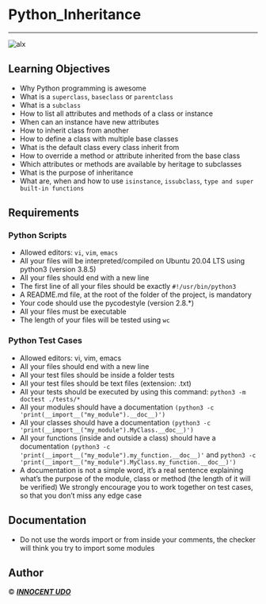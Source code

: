 # Python_Inheritance
___
![alx](https://fidelityconcepts.com/wp-content/uploads/2022/08/ALX.jpg)

## Learning Objectives

* Why Python programming is awesome
* What is a `superclass`, `baseclass` or `parentclass`
* What is a `subclass`
* How to list all attributes and methods of a class or instance
* When can an instance have new attributes
* How to inherit class from another
* How to define a class with multiple base classes
* What is the default class every class inherit from
* How to override a method or attribute inherited from the base class
* Which attributes or methods are available by heritage to subclasses
* What is the purpose of inheritance
* What are, when and how to use `isinstance`, `issubclass`, `type and super built-in functions`

## Requirements


### Python Scripts
* Allowed editors: `vi`, `vim`, `emacs`
* All your files will be interpreted/compiled on Ubuntu 20.04 LTS using python3 (version 3.8.5)
* All your files should end with a new line
* The first line of all your files should be exactly `#!/usr/bin/python3`
* A README.md file, at the root of the folder of the project, is mandatory
* Your code should use the pycodestyle (version 2.8.*)
* All your files must be executable
* The length of your files will be tested using `wc`

### Python Test Cases
* Allowed editors: vi, vim, emacs
* All your files should end with a new line
* All your test files should be inside a folder tests
* All your test files should be text files (extension: .txt)
* All your tests should be executed by using this command: `python3 -m doctest ./tests/*`
* All your modules should have a documentation `(python3 -c 'print(__import__("my_module").__doc__)')`
* All your classes should have a documentation `(python3 -c 'print(__import__("my_module").MyClass.__doc__)')`
* All your functions (inside and outside a class) should have a documentation `(python3 -c 'print(__import__("my_module").my_function.__doc__)'` and `python3 -c 'print(__import__("my_module").MyClass.my_function.__doc__)')`
* A documentation is not a simple word, it’s a real sentence explaining what’s the purpose of the module, class or method (the length of it will be verified)
We strongly encourage you to work together on test cases, so that you don’t miss any edge case

## Documentation
* Do not use the words import or from inside your comments, the checker will think you try to import some modules

## Author
© ***[INNOCENT UDO](https://github.com/Yahiamostafa11)***
